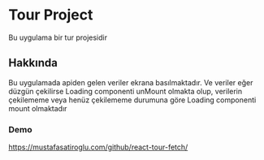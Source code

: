 # Tour Project
Bu uygulama bir tur projesidir

## Hakkında

Bu uygulamada apiden gelen veriler ekrana basılmaktadır. Ve veriler eğer düzgün çekilirse Loading componenti unMount olmakta olup, verilerin çekilememe veya henüz çekilememe durumuna göre Loading componenti mount olmaktadır 

### Demo
https://mustafasatiroglu.com/github/react-tour-fetch/